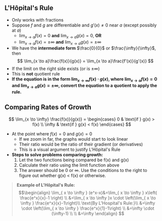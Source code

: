 ## L'Hôpital's Rule
- Only works with fractions
- Suppose $f$ and $g$ are differentiable and $g'(x) \neq 0$ near $a$ (except possibly at $a$)
	- $\displaystyle\lim_{x \to a}f(x) = 0$ **and** $\displaystyle\lim_{x \to a}g(x) = 0$, **OR**
	- $\displaystyle\lim_{x \to a}f(x) = \pm\infty$ **and** $\displaystyle\lim_{x \to a}g(x) = \pm\infty$
- We have the **intermediate form** $\frac{0}{0}$ or $\frac{\infty}{\infty}$, then
$$
\lim_{x \to a}\frac{f(x)}{g(x)} = \lim_{x \to a}\frac{f'(x)}{g'(x)}
$$
- If the limit on the right side exists (or is $\pm\infty$)
- This is **not** quotient rule
- **If the equation is in the form $\displaystyle\lim_{ x \to \infty }f(x)\cdot g(x)$, where $\displaystyle\lim_{x \to a} f(x) = 0$ and $\displaystyle\lim_{x \to a} g(x) = \pm \infty$, convert the equation to a quotient to apply the rule.**
## Comparing Rates of Growth
$$
\lim_{x \to \infty} \frac{f(x)}{g(x)} =
\begin{cases}
0 & \text{if } g(x) > f(x) \\
\infty & \text{if } g(x) < f(x)
\end{cases}
$$
- At the point where $f(x) = 0$ and $g(x) = 0$
	- If we zoom in far, the graphs would start to look linear
	- Their ratio would be the ratio of their gradient (or derivatives)
	- This is a visual argument to justify L'Hôpital's Rule
- **Steps to solve problems comparing growth:**
	1. Let the two functions being compared be f(x) and g(x)
	2. Calculate their ratio using the limit function above
	3. The answer should be $0$ or $\infty$. Use the conditions to the right to figure out whether g(x) < f(x) or otherwise.

> **Example of L'Hôpital's Rule:** 
> $$\begin{align}
\lim_{ x \to \infty } (e^x-x)&=\lim_{ x \to \infty } x\left( \frac{e^x}{x}-1 \right) \\
&=\lim_{ x \to \infty }x \cdot \left(\lim_{ x \to \infty } \frac{e^x}{x}-1\right)\\
\text{By L'Hospital's Rule:}\\
&=\infty \cdot \left(\lim_{ x \to \infty } \frac{e^x}{1}-1\right) \\
&=\infty \cdot (\infty-1) \\ \\
&=\infty
\end{align}
$$
